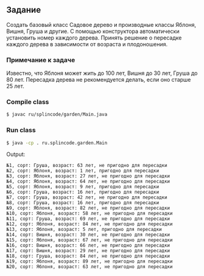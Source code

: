 ## Задание

Создать базовый класс Садовое дерево и производные классы Яблоня, Вишня, Груша и другие. С помощью конструктора автоматически установить номер каждого дерева. Принять решение о пересадке каждого дерева в зависимости от возраста и плодоношения.

### Примечание к задаче
Известно, что Яблоня может жить до 100 лет, Вишня до 30 лет, Груша до 80 лет.
Пересадка дерева не рекомендуется делать, если оно старше 25 лет.


### Compile class

```bash
$ javac ru/splincode/garden/Main.java
```

### Run class

```bash
$ java -cp . ru.splincode.garden.Main
```

Output:

```
№1, сорт: Груша, возраст: 63 лет, не пригодно для пересадки
№2, сорт: Яблоня, возраст: 1 лет, пригодно для пересадки
№3, сорт: Яблоня, возраст: 27 лет, не пригодно для пересадки
№4, сорт: Яблоня, возраст: 64 лет, не пригодно для пересадки
№5, сорт: Яблоня, возраст: 9 лет, пригодно для пересадки
№6, сорт: Груша, возраст: 16 лет, пригодно для пересадки
№7, сорт: Груша, возраст: 42 лет, не пригодно для пересадки
№8, сорт: Груша, возраст: 16 лет, пригодно для пересадки
№9, сорт: Яблоня, возраст: 82 лет, не пригодно для пересадки
№10, сорт: Яблоня, возраст: 58 лет, не пригодно для пересадки
№11, сорт: Груша, возраст: 69 лет, не пригодно для пересадки
№12, сорт: Яблоня, возраст: 84 лет, не пригодно для пересадки
№13, сорт: Яблоня, возраст: 5 лет, пригодно для пересадки
№14, сорт: Вишня, возраст: 30 лет, не пригодно для пересадки
№15, сорт: Яблоня, возраст: 67 лет, не пригодно для пересадки
№16, сорт: Вишня, возраст: 66 лет, не пригодно для пересадки
№17, сорт: Вишня, возраст: 29 лет, не пригодно для пересадки
№18, сорт: Груша, возраст: 84 лет, не пригодно для пересадки
№19, сорт: Яблоня, возраст: 89 лет, не пригодно для пересадки
№20, сорт: Яблоня, возраст: 63 лет, не пригодно для пересадки
```